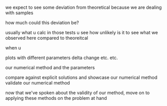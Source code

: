 we expect to see some deviation from theoretical because we are dealing with samples

how much could this deviation be?

usually what u calc in those tests u see
how unlikely is it to see what we observed here compared to theoreitcal


when u 



plots with different parameters
delta change etc. etc.


our numerical method and the parameters

compare against explicit solutions and showcase our numerical method
validate our numerical method

now that we've spoken about the validity of our method, move on to applying these methods on the problem at hand


